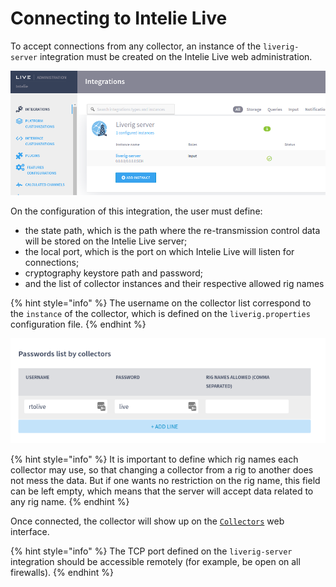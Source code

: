 # Connecting to Intelie Live

To accept connections from any collector, an instance of the `liverig-server` integration must be created on the Intelie Live web administration.

![Creating a liverig-server instance](<../.gitbook/assets/image (261).png>)

On the configuration of this integration, the user must define:

* the state path, which is the path where the re-transmission control data will be stored on the Intelie Live server;
* the local port, which is the port on which Intelie Live will listen for connections;
* cryptography keystore path and password;
* and the list of collector instances and their respective allowed rig names

{% hint style="info" %}
The username on the collector list correspond to the `instance` of the collector, which is defined on the `liverig.properties` configuration file.
{% endhint %}

![Setting the password and allowed rig names for each collector](<../.gitbook/assets/image (75).png>)

{% hint style="info" %}
It is important to define which rig names each collector may use, so that changing a collector from a rig to another does not mess the data. But if one wants no restriction on the rig name, this field can be left empty, which means that the server will accept data related to any rig name.
{% endhint %}

Once connected, the collector will show up on the [`Collectors`](monitoring.md) web interface.

{% hint style="info" %}
The TCP port defined on the `liverig-server` integration should be accessible remotely (for example, be open on all firewalls).
{% endhint %}
